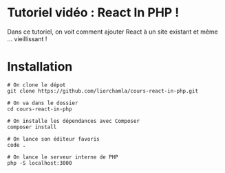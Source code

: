 # Tutoriel vidéo : React In PHP !

Dans ce tutoriel, on voit comment ajouter React à un site existant et même ... vieillissant !

# Installation

```
# On clone le dépot
git clone https://github.com/liorchamla/cours-react-in-php.git

# On va dans le dossier
cd cours-react-in-php

# On installe les dépendances avec Composer
composer install

# On lance son éditeur favoris
code .

# On lance le serveur interne de PHP
php -S localhost:3000
```
